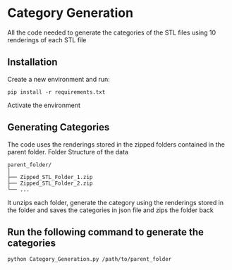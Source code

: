 # Category Generation

All the code needed to generate the categories of the STL files using 10 renderings of each STL file


## Installation

Create a new environment and run:

```pip install -r requirements.txt```

Activate the environment

## Generating Categories

The code uses the renderings stored in the zipped folders contained in the parent folder. Folder Structure of the data


```
parent_folder/
│
├── Zipped_STL_Folder_1.zip
├── Zipped_STL_Folder_2.zip
└── ...
```

It unzips each folder, generate the category using the renderings stored in the folder and saves the categories in json file and zips the folder back

## Run the following command to generate the categories

```python Category_Generation.py /path/to/parent_folder```



